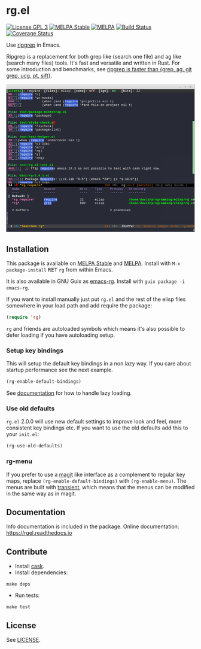 # rg.el

[![License GPL 3](https://img.shields.io/badge/license-GPL_3-green.svg?style=flat)](LICENSE)
[![MELPA Stable](https://stable.melpa.org/packages/rg-badge.svg)](https://stable.melpa.org/#/rg)
[![MELPA](http://melpa.org/packages/rg-badge.svg)](http://melpa.org/#/rg)
[![Build Status](https://travis-ci.com/dajva/rg.el.svg?branch=master)](https://travis-ci.com/dajva/rg.el)
[![Coverage Status](https://coveralls.io/repos/github/dajva/rg.el/badge.svg)](https://coveralls.io/github/dajva/rg.el)

Use [ripgrep](https://github.com/BurntSushi/ripgrep) in Emacs.

Ripgrep is a replacement for both grep like (search one file) and ag
like (search many files) tools. It's fast and versatile and written in
Rust. For some introduction and benchmarks, see
[ripgrep is faster than {grep, ag, git grep, ucg, pt, sift}](http://blog.burntsushi.net/ripgrep/).

![screenshot](screenshot.png)

## Installation

This package is available on
[MELPA Stable](https://stable.melpa.org/#/rg) and
[MELPA](http://melpa.org/#/rg). Install with `M-x package-install`
<kbd>RET</kbd> `rg` from within Emacs.

It is also available in GNU Guix as [emacs-rg](https://guix.gnu.org/packages/emacs-rg-1.8.1/).
Install with `guix package -i emacs-rg`.

If you want to install manually just put `rg.el` and the rest of the
elisp files somewhere in your load path and add require the package:

``` el
(require 'rg)
```

`rg` and friends are autoloaded symbols which means it's also possible
to defer loading if you have autoloading setup.

### Setup key bindings
This will setup the default key bindings in a non lazy way. If you
care about startup performance see the next example.

``` el
(rg-enable-default-bindings)
```

See
[documentation](https://rgel.readthedocs.io) for how to handle lazy loading.


### Use old defaults
`rg.el` 2.0.0 will use new default settings to improve look and feel,
more consistent key bindings etc. If you want to use the old defaults
add this to your `init.el`:

``` el
(rg-use-old-defaults)
```

### rg-menu

If you prefer to use a [magit](https://github.com/magit/magit) like
interface as a complement to regular key maps, replace
`(rg-enable-default-bindings)` with `(rg-enable-menu)`. The menus are
built with [transient](https://github.com/magit/transient), which
means that the menus can be modified in the same way as in magit.

## Documentation
Info documentation is included in the package.
Online documentation: https://rgel.readthedocs.io

## Contribute

- Install [cask](http://cask.github.io/).
- Install dependencies:

``` Shell
make deps
```
- Run tests:

``` Shell
make test
```


## License

See [LICENSE](LICENSE).
